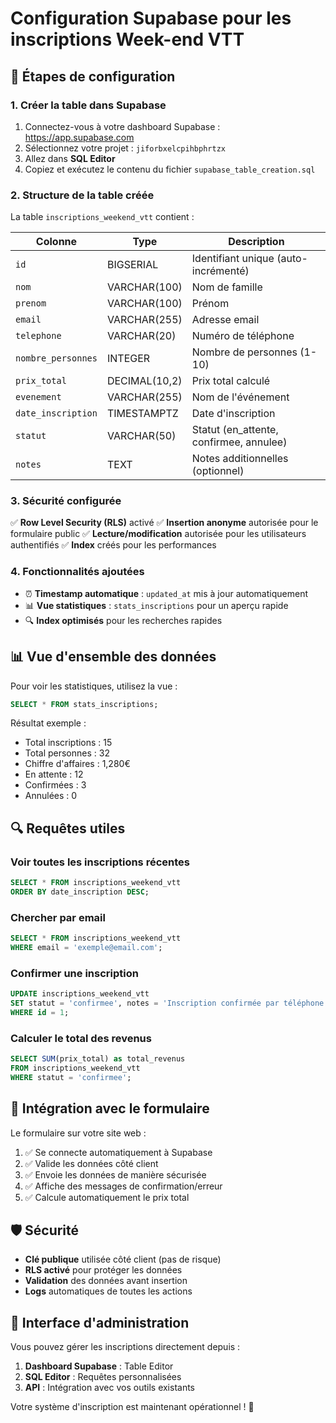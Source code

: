 # Configuration Supabase pour les inscriptions Week-end VTT

## 🚀 Étapes de configuration

### 1. Créer la table dans Supabase

1. Connectez-vous à votre dashboard Supabase : https://app.supabase.com
2. Sélectionnez votre projet : `jiforbxelcpihbphrtzx`
3. Allez dans **SQL Editor**
4. Copiez et exécutez le contenu du fichier `supabase_table_creation.sql`

### 2. Structure de la table créée

La table `inscriptions_weekend_vtt` contient :

| Colonne | Type | Description |
|---------|------|-------------|
| `id` | BIGSERIAL | Identifiant unique (auto-incrémenté) |
| `nom` | VARCHAR(100) | Nom de famille |
| `prenom` | VARCHAR(100) | Prénom |
| `email` | VARCHAR(255) | Adresse email |
| `telephone` | VARCHAR(20) | Numéro de téléphone |
| `nombre_personnes` | INTEGER | Nombre de personnes (1-10) |
| `prix_total` | DECIMAL(10,2) | Prix total calculé |
| `evenement` | VARCHAR(255) | Nom de l'événement |
| `date_inscription` | TIMESTAMPTZ | Date d'inscription |
| `statut` | VARCHAR(50) | Statut (en_attente, confirmee, annulee) |
| `notes` | TEXT | Notes additionnelles (optionnel) |

### 3. Sécurité configurée

✅ **Row Level Security (RLS)** activé
✅ **Insertion anonyme** autorisée pour le formulaire public
✅ **Lecture/modification** autorisée pour les utilisateurs authentifiés
✅ **Index** créés pour les performances

### 4. Fonctionnalités ajoutées

- ⏰ **Timestamp automatique** : `updated_at` mis à jour automatiquement
- 📊 **Vue statistiques** : `stats_inscriptions` pour un aperçu rapide
- 🔍 **Index optimisés** pour les recherches rapides

## 📊 Vue d'ensemble des données

Pour voir les statistiques, utilisez la vue :

```sql
SELECT * FROM stats_inscriptions;
```

Résultat exemple :
- Total inscriptions : 15
- Total personnes : 32
- Chiffre d'affaires : 1,280€
- En attente : 12
- Confirmées : 3
- Annulées : 0

## 🔍 Requêtes utiles

### Voir toutes les inscriptions récentes
```sql
SELECT * FROM inscriptions_weekend_vtt 
ORDER BY date_inscription DESC;
```

### Chercher par email
```sql
SELECT * FROM inscriptions_weekend_vtt 
WHERE email = 'exemple@email.com';
```

### Confirmer une inscription
```sql
UPDATE inscriptions_weekend_vtt 
SET statut = 'confirmee', notes = 'Inscription confirmée par téléphone'
WHERE id = 1;
```

### Calculer le total des revenus
```sql
SELECT SUM(prix_total) as total_revenus 
FROM inscriptions_weekend_vtt 
WHERE statut = 'confirmee';
```

## 🎯 Intégration avec le formulaire

Le formulaire sur votre site web :
1. ✅ Se connecte automatiquement à Supabase
2. ✅ Valide les données côté client
3. ✅ Envoie les données de manière sécurisée
4. ✅ Affiche des messages de confirmation/erreur
5. ✅ Calcule automatiquement le prix total

## 🛡️ Sécurité

- **Clé publique** utilisée côté client (pas de risque)
- **RLS activé** pour protéger les données
- **Validation** des données avant insertion
- **Logs** automatiques de toutes les actions

## 📱 Interface d'administration

Vous pouvez gérer les inscriptions directement depuis :
1. **Dashboard Supabase** : Table Editor
2. **SQL Editor** : Requêtes personnalisées
3. **API** : Intégration avec vos outils existants

Votre système d'inscription est maintenant opérationnel ! 🎉

